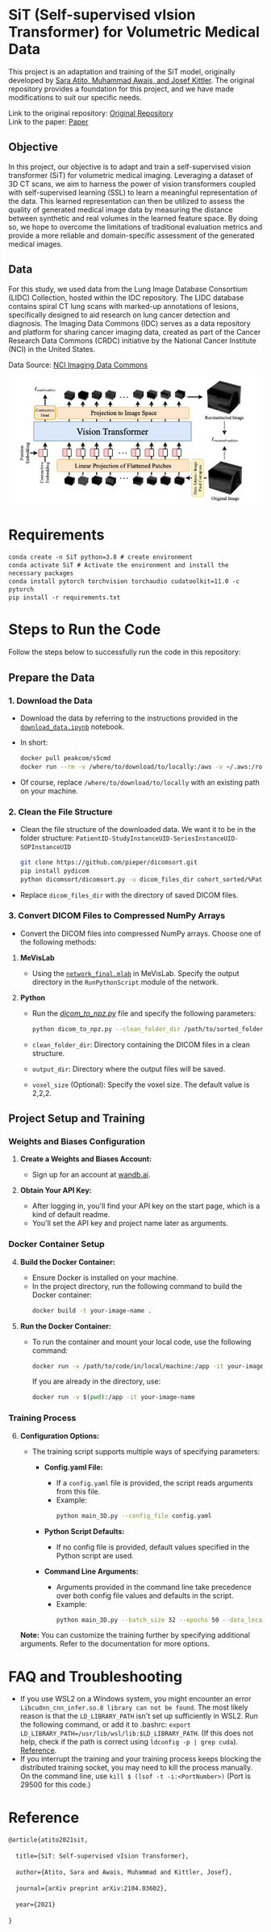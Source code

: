 # SiT (Self-supervised vIsion Transformer) for Volumetric Medical Data

This project is an adaptation and training of the SiT model, originally developed by [Sara Atito, Muhammad Awais, and Josef Kittler](https://github.com/Sara-Ahmed/SiT). The original repository provides a foundation for this project, and we have made modifications to suit our specific needs.

Link to the original repository: [Original Repository](https://github.com/Sara-Ahmed/SiT)
</br>Link to the paper: [Paper](https://arxiv.org/abs/2104.03602)

## Objective

In this project, our objective is to adapt and train a self-supervised vision transformer (SiT) for volumetric medical imaging. Leveraging a dataset of 3D CT scans, we aim to harness the power of vision transformers coupled with self-supervised learning (SSL) to learn a meaningful representation of the data. This learned representation can then be utilized to assess the quality of generated medical image data by measuring the distance between synthetic and real volumes in the learned feature space. By doing so, we hope to overcome the limitations of traditional evaluation metrics and provide a more reliable and domain-specific assessment of the generated medical images.

## Data 
For this study, we used data from the Lung Image Database Consortium (LIDC) Collection, hosted within the IDC repository. The LIDC database contains spiral CT lung scans with marked-up annotations of lesions, specifically designed to aid research on lung cancer detection and diagnosis.
The Imaging Data Commons (IDC) serves as a data repository and platform for sharing cancer imaging data, created as part of the Cancer Research Data Commons (CRDC) initiative by the National Cancer Institute (NCI) in the United States.

Data Source: [NCI Imaging Data Commons](https://aacrjournals.org/cancerres/article/81/16/4188/670283/NCI-Imaging-Data-CommonsNCI-Imaging-Data-Commons)



![](imgs/architecture_new.png)


# Requirements
```
conda create -n SiT python=3.8 # create environment
conda activate SiT # Activate the environment and install the necessary packages
conda install pytorch torchvision torchaudio cudatoolkit=11.0 -c pytorch
pip install -r requirements.txt
```
# Steps to Run the Code

Follow the steps below to successfully run the code in this repository:

## Prepare the Data


### 1. Download the Data

   - Download the data by referring to the instructions provided in the [`download_data.ipynb`](./download_data.ipynb) notebook.

   - In short:
     ```bash
     docker pull peakcom/s5cmd
     docker run --rm -v /where/to/download/to/locally:/aws -v ~/.aws:/root/.aws -v $(pwd):/app /s5cmd run /app/cohort_1076_20230617_24853_gcs.s5cmd
     ```
   - Of course, replace `/where/to/download/to/locally` with an existing path on your machine.

### 2. Clean the File Structure
   - Clean the file structure of the downloaded data. We want it to be in the folder structure: `PatientID-StudyInstanceUID-SeriesInstanceUID-SOPInstanceUID`


     ```bash
     git clone https://github.com/pieper/dicomsort.git
     pip install pydicom
     python dicomsort/dicomsort.py -u dicom_files_dir cohort_sorted/%PatientID/%StudyInstanceUID/%SeriesInstanceUID/%SOPInstanceUID.dcm
     ```
   - Replace `dicom_files_dir` with the directory of saved DICOM files.

### 3. Convert DICOM Files to Compressed NumPy Arrays
   - Convert the DICOM files into compressed NumPy arrays. Choose one of the following methods:

1. **MeVisLab**
   - Using the [`network_final.mlab`](./network_final.mlab) in MeVisLab. Specify the output directory in the `RunPythonScript` module of the network.

2. **Python**
   - Run the [*dicom_to_npz.py*](./dicom_to_npz.py) file and specify the following parameters:


     ```bash
     python dicom_to_npz.py --clean_folder_dir /path/to/sorted_folder --output_dir /path/to/output_folder --voxel_size 2,2,2
     ```
   - `clean_folder_dir`: Directory containing the DICOM files in a clean structure.
   - `output_dir`: Directory where the output files will be saved.
   - `voxel_size` (Optional): Specify the voxel size. The default value is 2,2,2.

## Project Setup and Training

### Weights and Biases Configuration

1. **Create a Weights and Biases Account:**
   - Sign up for an account at [wandb.ai](https://wandb.ai).

2. **Obtain Your API Key:**
   - After logging in, you'll find your API key on the start page, which is a kind of default readme.
   - You'll set the API key and project name later as arguments.

### Docker Container Setup

4. **Build the Docker Container:**
   - Ensure Docker is installed on your machine.
   - In the project directory, run the following command to build the Docker container:
     ```bash
     docker build -t your-image-name .
     ```

5. **Run the Docker Container:**
   - To run the container and mount your local code, use the following command:
     ```bash
     docker run -v /path/to/code/in/local/machine:/app -it your-image-name
     ```
     If you are already in the directory, use:
     ```bash
     docker run -v $(pwd):/app -it your-image-name
     ```

### Training Process

6. **Configuration Options:**
   - The training script supports multiple ways of specifying parameters:
      - **Config.yaml File:**
        - If a `config.yaml` file is provided, the script reads arguments from this file. 
        - Example:
          ```bash
          python main_3D.py --config_file config.yaml
          ```

      - **Python Script Defaults:**
        - If no config file is provided, default values specified in the Python script are used.

      - **Command Line Arguments:**
        - Arguments provided in the command line take precedence over both config file values and defaults in the script.
        - Example:
          ```bash
          python main_3D.py --batch_size 32 --epochs 50 --data_location './data'
          ```

   **Note:** You can customize the training further by specifying additional arguments. Refer to the documentation for more options.


# FAQ and Troubleshooting

* If you use WSL2 on a Windows system, you might encounter an error `Libcudnn_cnn_infer.so.8 library can not be found`. The most likely reason is that the `LD_LIBRARY_PATH` isn't set up sufficiently in WSL2. Run the following command, or add it to .bashrc: `export LD_LIBRARY_PATH=/usr/lib/wsl/lib:$LD_LIBRARY_PATH`. (If this does not help, check if the path is correct using `ldconfig -p | grep cuda`). [Reference](https://discuss.pytorch.org/t/libcudnn-cnn-infer-so-8-library-can-not-found/164661).
* If you interrupt the training and your training process keeps blocking the distributed training socket, you may need to kill the process manually. On the command line, use `kill $ (lsof -t -i:<PortNumber>)` (Port is 29500 for this code.)

# Reference


```
@article{atito2021sit,

  title={SiT: Self-supervised vIsion Transformer},

  author={Atito, Sara and Awais, Muhammad and Kittler, Josef},

  journal={arXiv preprint arXiv:2104.03602},

  year={2021}

}
```


